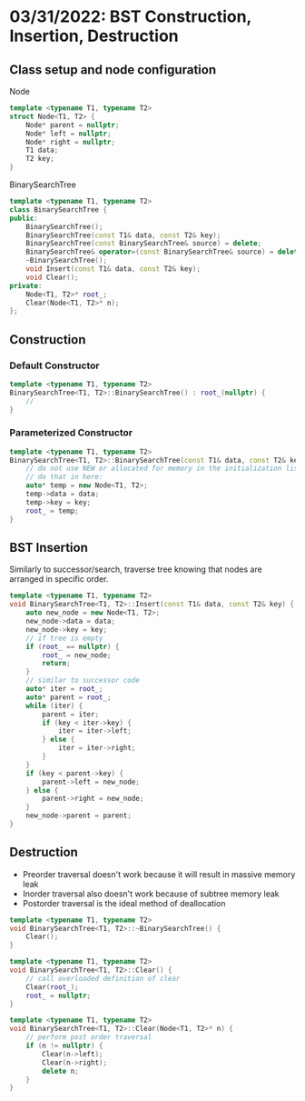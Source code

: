 # 03/31/2022: BST Construction, Insertion, Destruction

## Class setup and node configuration
Node
```cpp
template <typename T1, typename T2>
struct Node<T1, T2> {
    Node* parent = nullptr;
    Node* left = nullptr;
    Node* right = nullptr;
    T1 data;
    T2 key;
}
```

BinarySearchTree
```cpp
template <typename T1, typename T2>
class BinarySearchTree {
public:
    BinarySearchTree();
    BinarySearchTree(const T1& data, const T2& key);
    BinarySearchTree(const BinarySearchTree& source) = delete;
    BinarySearchTree& operator=(const BinarySearchTree& source) = delete;
    ~BinarySearchTree();
    void Insert(const T1& data, const T2& key);
    void Clear();
private:
    Node<T1, T2>* root_;
    Clear(Node<T1, T2>* n);
};
```

## Construction
### Default Constructor
```cpp
template <typename T1, typename T2>
BinarySearchTree<T1, T2>::BinarySearchTree() : root_(nullptr) {
    // 
}
```

### Parameterized Constructor
```cpp
template <typename T1, typename T2>
BinarySearchTree<T1, T2>::BinarySearchTree(const T1& data, const T2& key) : root_(nullptr) {
    // do not use NEW or allocated for memory in the initialization list 
    // do that in here:
    auto* temp = new Node<T1, T2>;
    temp->data = data;
    temp->key = key;
    root_ = temp;
}
```

## BST Insertion
Similarly to successor/search, traverse tree knowing that nodes are arranged in specific order.
```cpp
template <typename T1, typename T2>
void BinarySearchTree<T1, T2>::Insert(const T1& data, const T2& key) {
    auto new_node = new Node<T1, T2>;
    new_node->data = data;
    new_node->key = key;
    // if tree is empty
    if (root_ == nullptr) {
        root_ = new_node;
        return;
    }
    // similar to successor code
    auto* iter = root_;
    auto* parent = root_;
    while (iter) {
        parent = iter;
        if (key < iter->key) {
            iter = iter->left;
        } else {
            iter = iter->right;
        }
    }
    if (key < parent->key) {
        parent->left = new_node;
    } else {
        parent->right = new_node;
    }
    new_node->parent = parent;
}
```

## Destruction
- Preorder traversal doesn't work because it will result in massive memory leak
- Inorder traversal also doesn't work because of subtree memory leak
- Postorder traversal is the ideal method of deallocation

```cpp
template <typename T1, typename T2>
void BinarySearchTree<T1, T2>::~BinarySearchTree() {
    Clear();
}

template <typename T1, typename T2>
void BinarySearchTree<T1, T2>::Clear() {
    // call overloaded definition of clear
    Clear(root_);
    root_ = nullptr;
}

template <typename T1, typename T2>
void BinarySearchTree<T1, T2>::Clear(Node<T1, T2>* n) {
    // perform post order traversal
    if (n != nullptr) {
        Clear(n->left);
        Clear(n->right);
        delete n;
    }
}
```